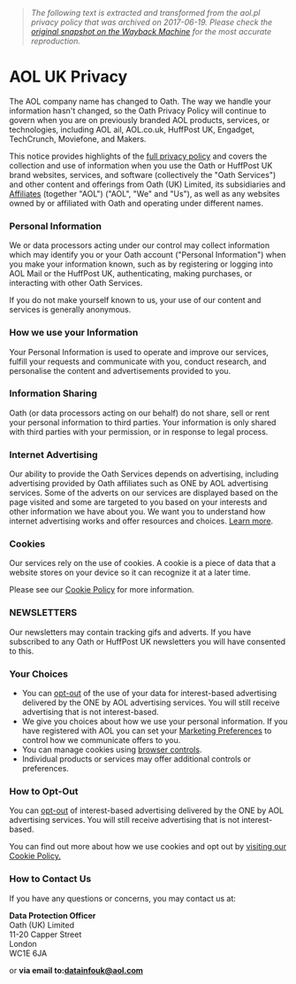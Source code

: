 > *The following text is extracted and transformed from the aol.pl privacy policy that was archived on 2017-06-19. Please check the [original snapshot on the Wayback Machine](https://web.archive.org/web/20170619175227id_/http%3A//privacy.aol.co.uk) for the most accurate reproduction.*

# AOL UK Privacy

The AOL company name has changed to Oath. The way we handle your information hasn't changed, so the Oath Privacy Policy will continue to govern when you are on previously branded AOL products, services, or technologies, including AOL ail, AOL.co.uk, HuffPost UK, Engadget, TechCrunch, Moviefone, and Makers.

This notice provides highlights of the [full privacy policy](http://privacy.aol.co.uk/privacy-policy/) and covers the collection and use of information when you use the Oath or HuffPost UK brand websites, services, and software (collectively the "Oath Services") and other content and offerings from Oath (UK) Limited, its subsidiaries and [Affiliates](http://privacy.aol.co.uk/definitions/) (together "AOL") ("AOL", "We" and "Us"), as well as any websites owned by or affiliated with Oath and operating under different names.

### Personal Information

We or data processors acting under our control may collect information which may identify you or your Oath account ("Personal Information") when you make your information known, such as by registering or logging into AOL Mail or the HuffPost UK, authenticating, making purchases, or interacting with other Oath Services.

If you do not make yourself known to us, your use of our content and services is generally anonymous.

### How we use your Information

Your Personal Information is used to operate and improve our services, fulfill your requests and communicate with you, conduct research, and personalise the content and advertisements provided to you.

### Information Sharing

Oath (or data processors acting on our behalf) do not share, sell or rent your personal information to third parties. Your information is only shared with third parties with your permission, or in response to legal process.

### Internet Advertising

Our ability to provide the Oath Services depends on advertising, including advertising provided by Oath affiliates such as ONE by AOL advertising services. Some of the adverts on our services are displayed based on the page visited and some are targeted to you based on your interests and other information we have about you. We want you to understand how internet advertising works and offer resources and choices. [Learn more](http://privacy.aol.co.uk/advertising-and-privacy/).

### Cookies

Our services rely on the use of cookies. A cookie is a piece of data that a website stores on your device so it can recognize it at a later time.

Please see our [Cookie Policy](http://privacy.aol.co.uk/cookie-information/) for more information.

### NEWSLETTERS

Our newsletters may contain tracking gifs and adverts. If you have subscribed to any Oath or HuffPost UK newsletters you will have consented to this.

### Your Choices

  * You can [opt-out](http://www.youronlinechoices.com/uk/) of the use of your data for interest-based advertising delivered by the ONE by AOL advertising services. You will still receive advertising that is not interest-based.
  * We give you choices about how we use your personal information. If you have registered with AOL you can set your [Marketing Preferences](http://help.aol.co.uk/help_uk/microsites/microsite.do?cmd=displayKC&docType=kc&externalId=uk_110094634&sliceId=1&docTypeID=DT_AOLPRODUCTHELP_1_1&dialogID=690912081&stateId=0%200%20690908547) to control how we communicate offers to you.
  * You can manage cookies using [browser controls](http://privacy.aol.co.uk/browser-controls).
  * Individual products or services may offer additional controls or preferences.



### How to Opt-Out

You can [opt-out](http://www.youronlinechoices.com/uk/) of interest-based advertising delivered by the ONE by AOL advertising services. You will still receive advertising that is not interest-based.

You can find out more about how we use cookies and opt out by [visiting our Cookie Policy.](http://privacy.aol.co.uk/cookie-information)

### How to Contact Us

If you have any questions or concerns, you may contact us at:

**Data Protection Officer**  
Oath (UK) Limited  
11-20 Capper Street  
London  
WC1E 6JA 

or **via email to:[datainfouk@aol.com](mailto:datainfouk@aol.com)**
